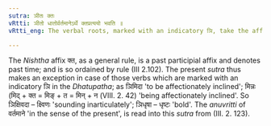 ```yaml
---
sutra: ञीतः क्तः
vRtti: ञीतो धातोर्वर्तमानेऽर्थे क्तप्रत्ययो भवति ॥
vRtti_eng: The verbal roots, marked with an indicatory ञि, take the affix क्त, in denoting the present time.

---
```

The _Nishtha_ affix क्त, as a general rule, is a past participial affix and denotes past time; and is so ordained by rule (III 2.102). The present _sutra_ thus makes an exception in case of those verbs which are marked with an indicatory ञि in the _Dhatupatha_; as ञिमिदा 'to be affectionately inclined'; मिन्नः (मिद् + क्त = मिङ् + त = मिन् + न (VIII. 2. 42) 'being affectionately inclined'. So ञिक्षिवदा – क्ष्विणः 'sounding inarticulately'; ञिधृषा – धृष्टः 'bold'. The _anuvritti_ of वर्तमाने 'in the sense of the present', is read into this _sutra_ from (III. 2. 123).
